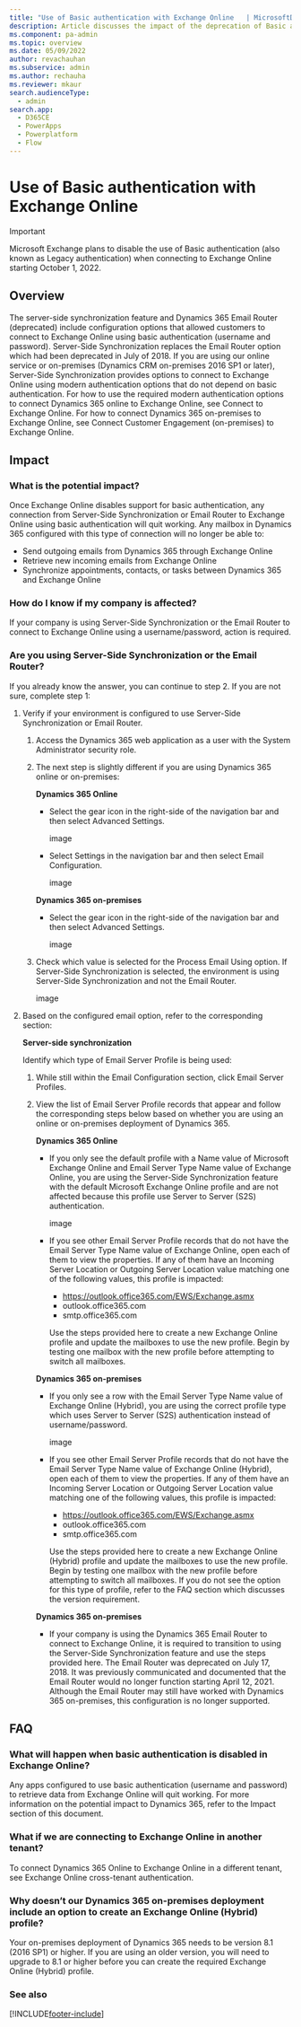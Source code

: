 ```yaml
---
title: "Use of Basic authentication with Exchange Online   | MicrosoftDocs"
description: Article discusses the impact of the deprecation of Basic authentication.
ms.component: pa-admin
ms.topic: overview
ms.date: 05/09/2022
author: revachauhan
ms.subservice: admin
ms.author: rechauha
ms.reviewer: mkaur
search.audienceType: 
  - admin
search.app:
  - D365CE
  - PowerApps
  - Powerplatform
  - Flow
---
```

# Use of Basic authentication with Exchange Online 

> [!IMPORTANT]
> Microsoft Exchange plans to disable the use of Basic authentication (also known as Legacy authentication) when connecting to Exchange Online starting October 1, 2022.  

## Overview

The server-side synchronization feature and Dynamics 365 Email Router (deprecated) include configuration options that allowed customers to connect to Exchange Online using basic authentication (username and password). Server-Side Synchronization replaces the Email Router option which had been deprecated in July of 2018. If you are using our online service or on-premises (Dynamics CRM on-premises 2016 SP1 or later), Server-Side Synchronization provides options to connect to Exchange Online using modern authentication options that do not depend on basic authentication. For how to use the required modern authentication options to connect Dynamics 365 online to Exchange Online, see Connect to Exchange Online. For how to connect Dynamics 365 on-premises to Exchange Online, see Connect Customer Engagement (on-premises) to Exchange Online. 

## Impact

### What is the potential impact?
Once Exchange Online disables support for basic authentication, any connection from Server-Side Synchronization or Email Router to Exchange Online using basic authentication will quit working. Any mailbox in Dynamics 365 configured with this type of connection will no longer be able to: 

- Send outgoing emails from Dynamics 365 through Exchange Online 
- Retrieve new incoming emails from Exchange Online 
- Synchronize appointments, contacts, or tasks between Dynamics 365 and Exchange Online 

### How do I know if my company is affected? 
If your company is using Server-Side Synchronization or the Email Router to connect to Exchange Online using a username/password, action is required.  

### Are you using Server-Side Synchronization or the Email Router? 
If you already know the answer, you can continue to step 2. If you are not sure, complete step 1: 

1. Verify if your environment is configured to use Server-Side Synchronization or Email Router.  
   1. Access the Dynamics 365 web application as a user with the System Administrator security role.  
   2. The next step is slightly different if you are using Dynamics 365 online or on-premises:

      **Dynamics 365 Online**
        - Select the gear icon in the right-side of the navigation bar and then select Advanced Settings.  
        
          image

        - Select Settings in the navigation bar and then select Email Configuration. 

          image

      **Dynamics 365 on-premises**
        - Select the gear icon in the right-side of the navigation bar and then select Advanced Settings.  
        
          image

   3. Check which value is selected for the Process Email Using option. If Server-Side Synchronization is selected, the environment is using Server-Side Synchronization and not the Email Router.

      image

2. Based on the configured email option, refer to the corresponding section:  

   **Server-side synchronization**

   Identify which type of Email Server Profile is being used: 
   1. While still within the Email Configuration section, click Email Server Profiles. 
   2. View the list of Email Server Profile records that appear and follow the corresponding steps below based on whether you are using an online or on-premises deployment of Dynamics 365.

      **Dynamics 365 Online**
        - If you only see the default profile with a Name value of Microsoft Exchange Online and Email Server Type Name value of Exchange Online, you are using the Server-Side Synchronization feature with the default Microsoft Exchange Online profile and are not affected because this profile use Server to Server (S2S) authentication. 
        
          image

        - If you see other Email Server Profile records that do not have the Email Server Type Name value of Exchange Online, open each of them to view the properties. If any of them have an Incoming Server Location or Outgoing Server Location value matching one of the following values, this profile is impacted: 
          - https://outlook.office365.com/EWS/Exchange.asmx 
          - outlook.office365.com 
          - smtp.office365.com

          Use the steps provided here to create a new Exchange Online profile and update the mailboxes to use the new profile. Begin by testing one mailbox with the new profile before attempting to switch all mailboxes.  

      **Dynamics 365 on-premises**
        - If you only see a row with the Email Server Type Name value of Exchange Online (Hybrid), you are using the correct profile type which uses Server to Server (S2S) authentication instead of username/password.
        
          image

        - If you see other Email Server Profile records that do not have the Email Server Type Name value of Exchange Online (Hybrid), open each of them to view the properties. If any of them have an Incoming Server Location or Outgoing Server Location value matching one of the following values, this profile is impacted: 

          - https://outlook.office365.com/EWS/Exchange.asmx 
          - outlook.office365.com 
          - smtp.office365.com

          Use the steps provided here to create a new Exchange Online (Hybrid) profile and update the mailboxes to use the new profile. Begin by testing one mailbox with the new profile before attempting to switch all mailboxes. If you do not see the option for this type of profile, refer to the FAQ section which discusses the version requirement. 

      **Dynamics 365 on-premises**
        - If your company is using the Dynamics 365 Email Router to connect to Exchange Online, it is required to transition to using the Server-Side Synchronization feature and use the steps provided here. The Email Router was deprecated on July 17, 2018. It was previously communicated and documented that the Email Router would no longer function starting April 12, 2021. Although the Email Router may still have worked with Dynamics 365 on-premises, this configuration is no longer supported. 

## FAQ

### What will happen when basic authentication is disabled in Exchange Online? 
Any apps configured to use basic authentication (username and password) to retrieve data from Exchange Online will quit working. For more information on the potential impact to Dynamics 365, refer to the Impact section of this document. 

### What if we are connecting to Exchange Online in another tenant? 
To connect Dynamics 365 Online to Exchange Online in a different tenant, see Exchange Online cross-tenant authentication.  

### Why doesn’t our Dynamics 365 on-premises deployment include an option to create an Exchange Online (Hybrid) profile? 
Your on-premises deployment of Dynamics 365 needs to be version 8.1 (2016 SP1) or higher. If you are using an older version, you will need to upgrade to 8.1 or higher before you can create the required Exchange Online (Hybrid) profile. 

### See also






[!INCLUDE[footer-include](../includes/footer-banner.md)]





